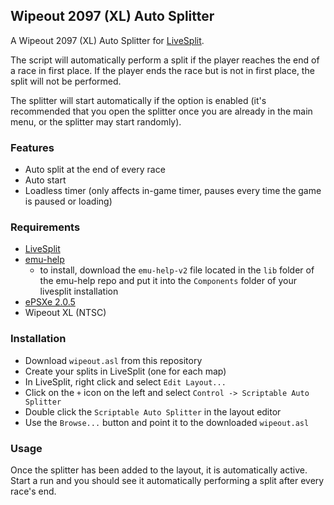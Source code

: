 ## Wipeout 2097 (XL) Auto Splitter

A Wipeout 2097 (XL) Auto Splitter for [LiveSplit](https://github.com/LiveSplit/LiveSplit).

The script will automatically perform a split if the player reaches the end of a race in first place. If the player ends the race but is not in first place, the split will not be performed.

The splitter will start automatically if the option is enabled (it's recommended that you open the splitter once you are already in the main menu, or the splitter may start randomly).

### Features

- Auto split at the end of every race
- Auto start
- Loadless timer (only affects in-game timer, pauses every time the game is paused or loading)

### Requirements

- [LiveSplit](https://github.com/LiveSplit/LiveSplit)
- [emu-help](https://github.com/Jujstme/emu-help)
    - to install, download the `emu-help-v2` file located in the `lib` folder of the emu-help repo and put it into the `Components` folder of your livesplit installation
- [ePSXe 2.0.5](https://www.epsxe.com/download.php)
- Wipeout XL (NTSC)

### Installation

- Download `wipeout.asl` from this repository
- Create your splits in LiveSplit (one for each map)
- In LiveSplit, right click and select `Edit Layout...`
- Click on the `+` icon on the left and select `Control -> Scriptable Auto Splitter`
- Double click the `Scriptable Auto Splitter` in the layout editor
- Use the `Browse...` button and point it to the downloaded `wipeout.asl`

### Usage

Once the splitter has been added to the layout, it is automatically active. Start a run and you should see it automatically performing a split after every race's end.
